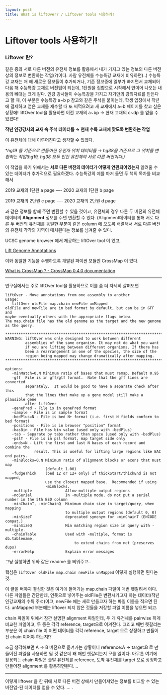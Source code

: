 ```yaml
---
layout: post
title: What is liftOver? / Liftover tools 사용하기!
---
```

# Liftover tools 사용하기!

### Liftover 란?

같은 종의 서로 다른 버전의 유전체 정보를 활용해서 내가 가지고 있는 정보의 다른 버전상의 정보로 변환하는 작업(?)이다. 사람 유전체를 수능특강 교재에 비유하면(..) 수능특강 교재는 매 해 새로운 정보들이 추가되거나, 기존 정보중에 일부가 빠지면서 교체되어 다음 해 수능특강 교재로 버전업이 되는데, 1단원을 집합으로 시작해서 연이어 나오는 내용의 뼈대는 크게 같다. 인강 강사들이 수능특강을 가지고 자기만의 강의자료를 만든다고 할 때, 이 부분은 수능특강 a~b p  참고와 같은 주석을 붙이는데, 학생 입장에서 작년에 결제하고 얻은 교재를 재수할 때 또 써먹으려고 새 교재에서 a~b 페이지를 찾고 싶은 상황에!  liftOver tool을 활용하면 이전 교재의 a~bp → 현재 교재의 c~dp 를 얻을 수 있겠다! 

**작년 인강강사의 교재 속 주석 데이터를 → 현재 수특 교재에 맞도록 변환하는 작업**

이 유전체에 대해 이루어진다고 생각할 수 있겠다.

**hg19 를 기준으로 만들어진 유전자 위치 데이터를 → hg38을 기준으로 그 위치를 변환하는 작업(*hg19, hg38 모두 인간 유전체의 서로 다른 버전이다.)**

이 작업을 하기 위해서는 **서로 다른 버전의 데이터가 어떻게 연관되어있는지** 알려줄 수 있는 데이터가 추가적으로 필요하겠다. 수능특강의 예를 마저 들면 두 책의 목차를 비교해서

2019 교재의 1단원 a page —- 2020 교재의 1단원 b page 

2019 교재의 2단원 c page —- 2020 교재의 2단원 d page 

과 같은 정보를 함께 주면 변환할 수 있을 것이고, 유전체의 경우 다른 두 버전의 유전체 데이터의 **Alignment** 정보를 주면 변환할 수 있다. (Alignment데이터를 통해 서로 다른 두 버전의 유전체를 동일한 부분이 같은 column 에 오도록 배열해서 서로 다른 버전의 유전체 각각의 지역이 매치된다는 정보를 넘겨줄 수 있다.

UCSC genome browser 에서 제공하는 liftOver tool 이 있고, 

[Lift Genome Annotations](https://genome.ucsc.edu/cgi-bin/hgLiftOver)

이와 동일한 기능을 수행하도록 개발된 파이썬 모듈인 CrossMap 이 있다.

[What is CrossMap ? - CrossMap 0.4.0 documentation](http://crossmap.sourceforge.net/)

---

연구실에서는 주로 liftOver tool을 활용하므로 이를 좀 더 자세히 살펴보면 

    liftOver - Move annotations from one assembly to another
    usage:
       liftOver oldFile map.chain newFile unMapped
    oldFile and newFile are in bed format by default, but can be in GFF and
    maybe eventually others with the appropriate flags below.
    The map.chain file has the old genome as the target and the new genome
    as the query.
    
    ***********************************************************************
    WARNING: liftOver was only designed to work between different
             assemblies of the same organism. It may not do what you want
             if you are lifting between different organisms. If there has
             been a rearrangement in one of the species, the size of the
             region being mapped may change dramatically after mapping.
    ***********************************************************************
    
    options:
       -minMatch=0.N Minimum ratio of bases that must remap. Default 0.95
       -gff  File is in gff/gtf format.  Note that the gff lines are converted
             separately.  It would be good to have a separate check after this
             that the lines that make up a gene model still make a plausible gene
             after liftOver
       -genePred - File is in genePred format
       -sample - File is in sample format
       -bedPlus=N - File is bed N+ format (i.e. first N fields conform to bed format)
       -positions - File is in browser "position" format
       -hasBin - File has bin value (used only with -bedPlus)
       -tab - Separate by tabs rather than space (used only with -bedPlus)
       -pslT - File is in psl format, map target side only
       -ends=N - Lift the first and last N bases of each record and combine the
                 result. This is useful for lifting large regions like BAC end pairs.
       -minBlocks=0.N Minimum ratio of alignment blocks or exons that must map
                      (default 1.00)
       -fudgeThick    (bed 12 or 12+ only) If thickStart/thickEnd is not mapped,
                      use the closest mapped base.  Recommended if using 
                      -minBlocks.
       -multiple               Allow multiple output regions
       -noSerial               In -multiple mode, do not put a serial number in the 5th BED column
       -minChainT, -minChainQ  Minimum chain size in target/query, when mapping
                               to multiple output regions (default 0, 0)
       -minSizeT               deprecated synonym for -minChainT (ENCODE compat.)
       -minSizeQ               Min matching region size in query with -multiple.
       -chainTable             Used with -multiple, format is db.tablename,
                                   to extend chains from net (preserves dups)
       -errorHelp              Explain error messages

그냥 실행하면 위와 같은 readme 를 띄워주고.. 

핵심은  `liftOver oldFile map.chain newFile unMapped` 이렇게 실행하면 된다는 것. 

이 글을 써야지 결심한 것은 여기에 들어가는 map.chain 파일이 매번 헷갈려서 이다. 다른 파일들은 간단한데, 인풋으로 넣어주는 oldFile은 변환시키고자 하는 데이터(작년 인강교재의 수특 주석)이고, newFile 에는 새로 만들고자 하는 파일 이름을 적으면 된다. unMapped 부분에는 liftover 되지 않은 것들을 저장할 파일 이름을 넣으면 되고. 

chain 파일이 위에서 잠깐 설명한 alignment 파일인데, 두 개 유전체를 pairwise 하게 비교한 파일이고, 두 종은 각각 reference, target으로 여겨진다. 그리고 매번 헷갈리는 부분은 이 chain file 이 어떤 데이터를 각각 reference, target 으로 상정하고 만들어진 chain 이어야 하는지!? 

조금 생각해보면  A → B 버전으로 옮겨가는 상황이니 reference:A → target:B 로 만들어진 파일을 사용하면 될 것 같은데 왜 매번 헷갈리는지 모를 일이다. 아무튼 여기에 활용되는 chain 파일은 출발 유전체를 reference, 도착 유전체를 target 으로 상정하고 만들어진 alignment 를 활용하면된다. .. 

---

이렇게 liftover 을 한 뒤에 서로 다른 버전 상에서 만들어져있는 정보를 비교할 수 있는 버전업-된 데이터를 얻을 수 있다. ... .
